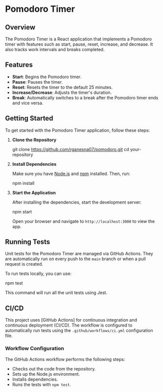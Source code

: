 

# Pomodoro Timer

## Overview

The Pomodoro Timer is a React application that implements a Pomodoro timer with features such as start, pause, reset, increase, and decrease. It also tracks work intervals and breaks completed.

## Features

- **Start**: Begins the Pomodoro timer.
- **Pause**: Pauses the timer.
- **Reset**: Resets the timer to the default 25 minutes.
- **Increase/Decrease**: Adjusts the timer's duration.
- **Break**: Automatically switches to a break after the Pomodoro timer ends and vice versa.

## Getting Started

To get started with the Pomodoro Timer application, follow these steps:

1. **Clone the Repository**

   git clone https://github.com/rganesna07/pomodoro.git
   cd your-repository


2. **Install Dependencies**

   Make sure you have [Node.js](https://nodejs.org/) and [npm](https://www.npmjs.com/) installed. Then, run:

   npm install


3. **Start the Application**

   After installing the dependencies, start the development server:


   npm start


   Open your browser and navigate to `http://localhost:3000` to view the app.

## Running Tests

Unit tests for the Pomodoro Timer are managed via GitHub Actions. They are automatically run on every push to the `main` branch or when a pull request is created.

To run tests locally, you can use:


npm test


This command will run all the unit tests using Jest.

## CI/CD

This project uses [GitHub Actions] for continuous integration and continuous deployment (CI/CD). The workflow is configured to automatically run tests using the `.github/workflows/ci.yml` configuration file.

### Workflow Configuration

The GitHub Actions workflow performs the following steps:

- Checks out the code from the repository.
- Sets up the Node.js environment.
- Installs dependencies.
- Runs the tests with `npm test`.


